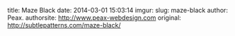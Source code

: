 title: Maze Black
date: 2014-03-01 15:03:14
imgur: 
slug: maze-black
author: Peax.
authorsite: http://www.peax-webdesign.com
original: http://subtlepatterns.com/maze-black/
